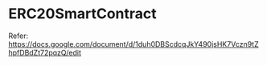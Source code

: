 # ERC20SmartContract
Refer:
https://docs.google.com/document/d/1duh0DBScdcqJkY490jsHK7Vczn9tZhpfDBdZt72pqzQ/edit
